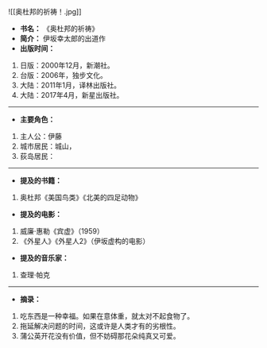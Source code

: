 
![[奥杜邦的祈祷！.jpg]]

- **书名：** 《奥杜邦的祈祷》
- **简介：** 伊坂幸太郎的出道作
- **出版时间：** 
1. 日版：2000年12月，新潮社。
2. 台版：2006年，独步文化。
3. 大陆：2011年1月，译林出版社。
4. 大陆：2017年4月，新星出版社。

---

- **主要角色：** 

1. 主人公：伊藤
2. 城市居民：城山，
3. 荻岛居民：

---

- **提及的书籍：** 
1. 奥杜邦《美国鸟类》《北美的四足动物》

- **提及的电影：** 
1. 威廉·惠勒《宾虚》（1959）
2. 《外星人》《外星人2》（伊坂虚构的电影）

- **提及的音乐家：** 
1. 查理·帕克

---

- **摘录：** 

1. 吃东西是一种幸福。如果在意体重，就太对不起食物了。
2. 拖延解决问题的时间，这或许是人类才有的劣根性。
3. 蒲公英开花没有价值，但不妨碍那花朵纯真又可爱。